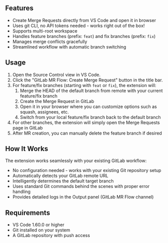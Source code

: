 ## Features

- Create Merge Requests directly from VS Code and open it in browser
- Uses git CLI, no API tokens needed - works right out of the box!
- Supports multi-root workspace
- Handles feature branches (prefix: `feat`) and fix branches (prefix: `fix`) 
- Manages merge conflicts gracefully
- Streamlined workflow with automatic branch switching

## Usage

1. Open the Source Control view in VS Code.
2. Click the "GitLab MR Flow: Create Merge Request" button in the title bar.
3. For feature/fix branches (starting with `feat` or `fix`), the extension will:
   1. Merge the HEAD of the default branch from remote with your current feature/fix branch
   2. Create the Merge Request in GitLab
   3. Open it in your browser where you can customize options such as squash, assignees, etc.
   4. Switch from your local feature/fix branch back to the default branch
4. For other branches, the extension will simply open the Merge Requests page in GitLab
5. After MR creation, you can manually delete the feature branch if desired

## How It Works

The extension works seamlessly with your existing GitLab workflow:

- No configuration needed - works with your existing Git repository setup
- Automatically detects your GitLab remote URL
- Intelligently determines the default target branch
- Uses standard Git commands behind the scenes with proper error handling
- Provides detailed logs in the Output panel (GitLab MR Flow channel)

## Requirements

- VS Code 1.60.0 or higher
- Git installed on your system
- A GitLab repository with push access

